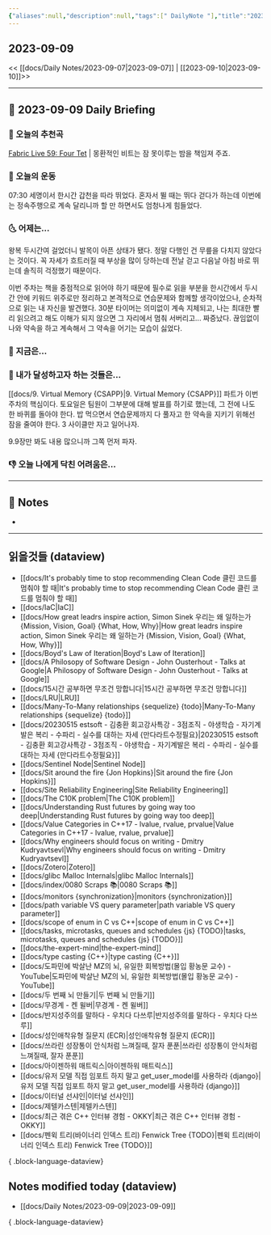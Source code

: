 ```yaml
---
{"aliases":null,"description":null,"tags":[" DailyNote "],"title":"2023-09-09","created":"2023-09-09T01:02:54","updated":"2023-09-09T01:29:51","dg-publish":true,"permalink":"/docs/Daily Notes/2023-09-09/","dgPassFrontmatter":true}
---
```



## 2023-09-09

<< [[docs/Daily Notes/2023-09-07\|2023-09-07]] | [[2023-09-10\|2023-09-10]]>>

---

## 📅 2023-09-09 Daily Briefing

### 🎵 오늘의 추천곡

[Fabric Live 59: Four Tet](https://youtu.be/echp5ejotU0?feature=shared) | 몽환적인 비트는 잠 못이루는 밤을 책임져 주죠.

### 🏃 오늘의 운동

07:30 세명이서 한시간 갑천을 따라 뛰었다. 혼자서 뛸 때는 뛰다 걷다가 하는데 이번에는 정속주행으로 계속 달리니까 할 만 하면서도 엄청나게 힘들었다.

### 🌜 어제는...

왕복 두시간여 걸었더니 발목이 아픈 상태가 됐다. 정말 다행인 건 무릎을 다치지 않았다는 것이다. 꼭 자세가 흐트러질 때 부상을 많이 당하는데 전날 걷고 다음날 아침 바로 뛰는데 솔직히 걱정했기 때문이다. 

이번 주차는 책을 중점적으로 읽어야 하기 때문에 필수로 읽을 부분을 한시간에서 두시간 안에 키워드 위주로만 정리하고 본격적으로 연습문제와 함께할 생각이었으나, 순차적으로 읽는 내 자신을 발견했다. 30분 타이머는 의미없이 계속 지체되고, 나는 최대한 빨리 읽으려고 해도 이해가 되지 않으면 그 자리에서 멈춰 서버리고... 짜증났다. 끊임없이 나와 약속을 하고 계속해서 그 약속을 어기는 모습이 싫었다.

### 🙌 지금은...

### 🚀 내가 달성하고자 하는 것들은...

[[docs/9. Virtual Memory {CSAPP}\|9. Virtual Memory {CSAPP}]] 파트가 이번 주차의 핵심이다. 토요일은 팀원이 그부분에 대해 발표를 하기로 했는데, 그 전에 나도 한 바퀴를 돌아야 한다. 밥 먹으면서 연습문제까지 다 풀자고 한 약속을 지키기 위해선 잠을 줄여야 한다. 3 사이클만 자고 일어나자. 

9.9장만 봐도 내용 많으니까 그쪽 먼저 파자.

### 👎 오늘 나에게 닥친 어려움은...

---

## 📝 Notes

- 

---

## 읽을것들 (dataview)

- [[docs/It's probably time to stop recommending Clean Code 클린 코드를 멈춰야 할 때\|It's probably time to stop recommending Clean Code 클린 코드를 멈춰야 할 때]]
- [[docs/IaC\|IaC]]
- [[docs/How great leadrs inspire action, Simon Sinek 우리는 왜 일하는가 {Mission, Vision, Goal} {What, How, Why}\|How great leadrs inspire action, Simon Sinek 우리는 왜 일하는가 {Mission, Vision, Goal} {What, How, Why}]]
- [[docs/Boyd's Law of Iteration\|Boyd's Law of Iteration]]
- [[docs/A Philosopy of Software Design - John Ousterhout - Talks at Google\|A Philosopy of Software Design - John Ousterhout - Talks at Google]]
- [[docs/15시간 공부하면 무조건 망합니다\|15시간 공부하면 무조건 망합니다]]
- [[docs/LRU\|LRU]]
- [[docs/Many-To-Many relationships {sequelize} {todo}\|Many-To-Many relationships {sequelize} {todo}]]
- [[docs/20230515 estsoft - 김충환 회고강사특강 - 3점조직 - 야생학습 - 자기계발은 복리 - 수파리 - 실수를 대하는 자세 {만다라트수정필요}\|20230515 estsoft - 김충환 회고강사특강 - 3점조직 - 야생학습 - 자기계발은 복리 - 수파리 - 실수를 대하는 자세 {만다라트수정필요}]]
- [[docs/Sentinel Node\|Sentinel Node]]
- [[docs/Sit around the fire {Jon Hopkins}\|Sit around the fire {Jon Hopkins}]]
- [[docs/Site Reliability Engineering\|Site Reliability Engineering]]
- [[docs/The C10K problem\|The C10K problem]]
- [[docs/Understanding Rust futures by going way too deep\|Understanding Rust futures by going way too deep]]
- [[docs/Value Categories in C++17 - lvalue, rvalue, prvalue\|Value Categories in C++17 - lvalue, rvalue, prvalue]]
- [[docs/Why engineers should focus on writing - Dmitry Kudryavtsevl\|Why engineers should focus on writing - Dmitry Kudryavtsevl]]
- [[docs/Zotero\|Zotero]]
- [[docs/glibc Malloc Internals\|glibc Malloc Internals]]
- [[docs/index/0080 Scraps 📚\|0080 Scraps 📚]]
- [[docs/monitors {synchronization}\|monitors {synchronization}]]
- [[docs/path variable VS query parameter\|path variable VS query parameter]]
- [[docs/scope of enum in C vs C++\|scope of enum in C vs C++]]
- [[docs/tasks, microtasks, queues and schedules {js} {TODO}\|tasks, microtasks, queues and schedules {js} {TODO}]]
- [[docs/the-expert-mind\|the-expert-mind]]
- [[docs/type casting {C++}\|type casting {C++}]]
- [[docs/도파민에 박살난 MZ의 뇌, 유일한 회복방법(몰입 황농문 교수) - YouTube\|도파민에 박살난 MZ의 뇌, 유일한 회복방법(몰입 황농문 교수) - YouTube]]
- [[docs/두 번째 뇌 만들기\|두 번째 뇌 만들기]]
- [[docs/무경계 - 켄 윌버\|무경계 - 켄 윌버]]
- [[docs/반지성주의를 말하다 - 우치다 다쓰루\|반지성주의를 말하다 - 우치다 다쓰루]]
- [[docs/성인애착유형 질문지 (ECR)\|성인애착유형 질문지 (ECR)]]
- [[docs/쓰라린 성장통이 안식처럼 느껴질때, 잘자 푼푼\|쓰라린 성장통이 안식처럼 느껴질때, 잘자 푼푼]]
- [[docs/아이젠하워 매트릭스\|아이젠하워 매트릭스]]
- [[docs/유저 모델 직접 임포트 하지 말고 get_user_model를 사용하라 {django}\|유저 모델 직접 임포트 하지 말고 get_user_model를 사용하라 {django}]]
- [[docs/이터널 선샤인\|이터널 선샤인]]
- [[docs/제텔카스텐\|제텔카스텐]]
- [[docs/최근 겪은 C++ 인터뷰 경험 - OKKY\|최근 겪은 C++ 인터뷰 경험 - OKKY]]
- [[docs/펜윅 트리(바이너리 인덱스 트리) Fenwick Tree {TODO}\|펜윅 트리(바이너리 인덱스 트리) Fenwick Tree {TODO}]]

{ .block-language-dataview}

## Notes modified today (dataview)

- [[docs/Daily Notes/2023-09-09\|2023-09-09]]

{ .block-language-dataview}
